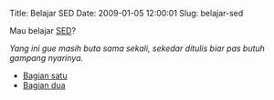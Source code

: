Title: Belajar SED
Date: 2009-01-05 12:00:01
Slug: belajar-sed

Mau belajar [SED](http://en.wikipedia.org/wiki/Sed)?

_Yang ini gue masih buta sama sekali, sekedar ditulis biar pas butuh gampang nyarinya._

* [Bagian satu](http://www.catonmat.net/blog/sed-one-liners-explained-part-one/)
* [Bagian dua](http://www.catonmat.net/blog/sed-one-liners-explained-part-two/)
